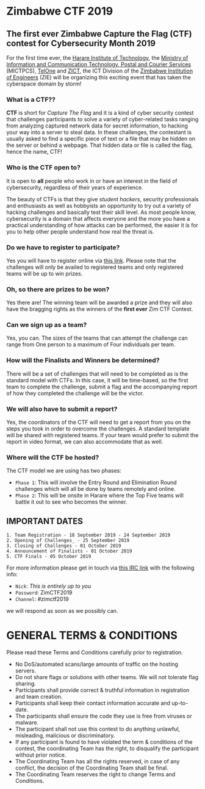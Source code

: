 # Zimbabwe CTF 2019

## The first ever Zimbabwe Capture the Flag (CTF) contest for Cybersecurity Month 2019

For the first time ever, the [Harare Institute of Technology](https://www.hit.ac.zw), the [Ministry of Information and Communication Technology, Postal and Courier Services](http://www.ictministry.gov.zw/) (MICTPCS), [TelOne](https://www.telone.co.zw/) and [ZICT](http://zict.org.zw/), the ICT Division of the [Zimbabwe Institution of Engineers](http://zie.org.zw/) (ZIE) will be organizing this exciting event that has taken the cyberspace domain by storm! 

### What is a CTF??

**CTF** is short for _Capture The Flag_ and it is a kind of cyber security contest that challenges participants to solve a variety of cyber-related tasks ranging from analyzing captured network data for secret information, to hacking your way into a server to steal data. In these challenges, the contestant is usually asked to find a specific piece of text or a file that may be hidden on the server or behind a webpage. That hidden data or file is called the flag, hence the name, CTF!

### Who is the CTF open to?

It is open to **all** people who work in or have an interest in the field of cybersecurity, regardless of their years of experience.

The beauty of CTFs is that they give _student hackers_, security professionals and enthusiasts as well as hobbyists an opportunity to try out a variety of hacking challenges and basically test their skill level. As most people know, cybersecurity is a domain that affects everyone and the more you have a practical understanding of how attacks can be performed, the easier it is for you to help other people understand how real the threat is.

### Do we have to register to participate?

Yes you will have to register online via [this link](https://forms.gle/cPVf8oWbD5ymSEN18). Please note that the challenges will only be availed to registered teams and only registered teams will be up to win prizes.

### Oh, so there are prizes to be won?

Yes there are! The winning team will be awarded a prize and they will also have the bragging rights as the winners of the **first ever** Zim CTF Contest.

### Can we sign up as a team?

Yes, you can. The sizes of the teams that can attempt the challenge can range from One person to a maximum of Four individuals per team. 

### How will the Finalists and Winners be determined?

There will be a set of challenges that will need to be completed as is the standard model with CTFs. In this case, it will be time-based, so the first team to complete the challenge, submit a flag and the accompanying report of how they completed the challenge will be the victor.

### We will also have to submit a report?

Yes, the coordinators of the CTF will need to get a report from you on the steps you took in order to overcome the challenges. A standard template will be shared with registered teams. If your team would prefer to submit the report in video format, we can also accommodate that as well.

### Where will the CTF be hosted?

The CTF model we are using has two phases:
- `Phase 1`: This will involve the Entry Round and Elimination Round challenges which will all be done by teams remotely and online.
- `Phase 2`: This will be onsite in Harare where the Top Five teams will battle it out to see who becomes the winner.


## IMPORTANT DATES
```
1. Team Registration - 18 September 2019 - 24 September 2019
2. Opening of Challenges_ - 25 September 2019
3. Closing of Challenges - 01 October 2019
4. Announcement of Finalists - 01 October 2019
5. CTF Finals - 05 October 2019
```




For more information please get in touch via [this IRC link](https://webchat.freenode.net/) with the following info:
- `Nick`: _This is entirely up to you_
- `Password`: ZimCTF2019
- `Channel`: #zimctf2019

we will respond as soon as we possibly can.

# GENERAL TERMS & CONDITIONS

Please read these Terms and Conditions carefully prior to registration.

- No DoS/automated scans/large amounts of traffic on the hosting servers.
- Do not share flags or solutions with other teams. We will not tolerate flag sharing.
- Participants shall provide correct & truthful information in registration and team creation.
- Participants shall keep their contact information accurate and up-to-date.
- The participants shall ensure the code they use is free from viruses or malware.
- The participant shall not use this contest to do anything unlawful, misleading, malicious or discriminatory.
- If any participant is found to have violated the term & conditions of the contest, the coordinating Team has the right, to disqualify the participant without prior notice.
- The Coordinating Team has all the rights reserved, in case of any conflict, the decision of the Coordinating Team shall be final.
- The Coordinating Team reserves the right to change Terms and Conditions.


